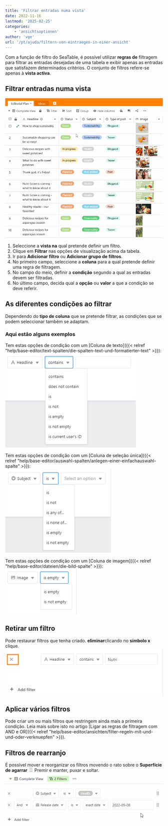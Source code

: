 ```yaml
---
title: 'Filtrar entradas numa vista'
date: 2022-11-16
lastmod: '2025-02-25'
categories:
    - 'ansichtsoptionen'
author: 'vge'
url: '/pt/ajuda/filtern-von-eintraegen-in-einer-ansicht'
---
```


Com a função de filtro do SeaTable, é possível utilizar **regras de** filtragem para filtrar as entradas desejadas de uma tabela e exibir apenas as entradas que satisfazem determinados critérios. O conjunto de filtros refere-se apenas à **vista activa**.

## Filtrar entradas numa vista

![Filtrar entradas](images/Filtern-von-Eintraegen-1.gif)

1. Seleccione a **vista na** qual pretende definir um filtro.
2. Clique em **Filtrar** nas opções de visualização acima da tabela.
3. Ir para **Adicionar filtro** ou **Adicionar grupo de filtros**.
4. No primeiro campo, seleccione a **coluna** para a qual pretende definir uma regra de filtragem.
5. No campo do meio, definir a **condição** segundo a qual as entradas devem ser filtradas.
6. No último campo, decida qual a **opção** ou **valor** a que a condição se deve referir.

## As diferentes condições ao filtrar

Dependendo do **tipo de coluna** que se pretende filtrar, as condições que se podem seleccionar também se adaptam.

### Aqui estão alguns exemplos

Tem estas opções de condição com um [Coluna de texto]({{< relref "help/base-editor/text-spalten/die-spalten-text-und-formatierter-text" >}}):  
![Filtrar coluna de texto](images/filtern-von-eintraegen-5.png)

Tem estas opções de condição com um [Coluna de seleção única]({{< relref "help/base-editor/auswahl-spalten/anlegen-einer-einfachauswahl-spalte" >}}):  
![Coluna de selecção única com filtro](images/filtern-von-eintraegen-6.png)

Tem estas opções de condição com um [Coluna de imagem]({{< relref "help/base-editor/dateien/die-bild-spalte" >}}):  
![Filtrar coluna de imagem](images/filtern-von-eintraegen-7.png)

## Retirar um filtro

Pode restaurar filtros que tenha criado. **eliminar**clicando no **símbolo x** clique.  
![Remoção de um filtro de uma vista](images/filtern-von-eintraegen.png)

## Aplicar vários filtros

Pode criar um ou mais filtros que restringem ainda mais a primeira condição. Leia mais sobre isto no artigo [Ligar as regras de filtragem com AND e OR]({{< relref "help/base-editor/ansichten/filter-regeln-mit-und-und-oder-verknuepfen" >}}).

## Filtros de rearranjo

É possível mover e reorganizar os filtros movendo o rato sobre o **Superfície de agarrar** ![Ícone para elementos em movimento](images/move-icon.png) Premir e manter, puxar e soltar.  
![Filtrar Entradas de Ordenação](images/Filtern-von-Eintraegen-2.gif)
